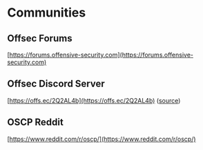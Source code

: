 # Communities

## Offsec Forums

[https://forums.offensive-security.com](https://forums.offensive-security.com)

## Offsec Discord Server

[https://offs.ec/2Q2AL4b](https://offs.ec/2Q2AL4b) ([source](https://www.reddit.com/r/oscp/comments/mwijg3/join_the_offensive_security_discord_server/))

## OSCP Reddit

[https://www.reddit.com/r/oscp/](https://www.reddit.com/r/oscp/)